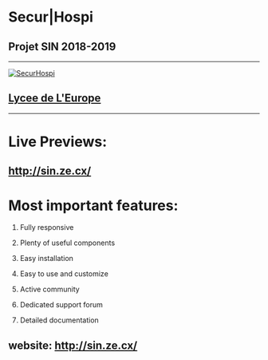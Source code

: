 # Secur|Hospi

## Projet SIN 2018-2019

________


[![SecurHospi](http://sin.ze.cx/logo.png)](http://sin.ze.cx/)

## [Lycee de L'Europe](http://www.lycee-europe-dunkerque.fr/)

________

# Live Previews: 
## http://sin.ze.cx/

# Most important features:

1. Fully responsive

2. Plenty of useful components

3. Easy installation

4. Easy to use and customize

5. Active community

6. Dedicated support forum

7. Detailed documentation


## website: http://sin.ze.cx/
